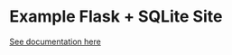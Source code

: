 # Example Flask + SQLite Site

[See documentation here](https://docs.letsdisco.dev/deployment-guides/flask-sqlite)
